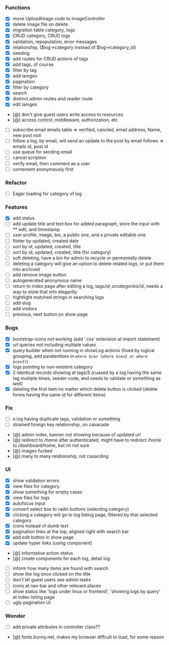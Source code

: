 ### Functions
* [x] move UploadImage code to ImageController
* [x] delete image file on delete
* [x] migration table category, logs
* [x] CRUD category, CRUD logs
* [x] validation, repopulation, error messages
* [x] relationship, ($log->category instead of $log->category_id)
* [x] seeding
* [x] add routes for CRUD actions of tags
* [x] add tags, of course
* [x] filter by tag
* [x] add iamges
* [x] pagination
* [x] filter by category
* [x] search
* [x] distinct admin routes and reader route
* [x] edit iamges
* [@] don't give guest users write access to resources
* [@] access control, middleware, authorization, etc
* [ ] subscribe email
        emails table => verified, cancled, email address, Name, new post noti
* [ ] follow a log, by email, will send an update to the post by email
        follows => emails id, post id
* [ ] use queue for sending email
* [ ] cancel scription
* [ ] verify email, then comment as a user
* [ ] comement anonymously first

### Refactor
* [ ] Eager loading for category of log

### Features
* [x] add status
* [ ] add update title and text box for added paragraph, store the input with ** edit, and timestamp
* [ ] user profile, image, bio, a public one, and a private editable one
* [ ] fileter by updated, created date
* [ ] sort by id, updated, created, title
* [ ] sort by id, updated, created, title (for category)
* [ ] soft deleting, have a bin for admin to recycle or permentally delete
* [ ] deleting a category will give an option to delete related logs, or put them into archived
* [ ] add remove image button
* [ ] autogenerated anonymous name
* [ ] return to index page after editing a log, tags/$id, or categories/$id, needs a way to store that info elegantly
* [ ] hightlight matched strings in searching logs
* [ ] add slug
* [ ] add visitors
* [ ] previous, next button on show page

### Bugs
* [x] bootstrap-icons not working
        (add '.css' extension at import statement)
* [x] url queries not including multiple values
* [x] query builder when not running in showLog actions
        (fixed by logical grouping, add paratentises in `where $con (where $con2 or where $con3)`)
* [x] logs pointing to non-existent category
* [x] 2 identical records showing at tags/5
        (cuased by a log having the same tag multiple times, seeder code, and needs to validate or something as well)
* [x] deleting the first item no matter which delete button is clicked
        (delete forms having the same id for different items)

### Fix
* [ ] a log having duplicate tags, validation or something
* [ ] strained foreign key relationship, on casacade
* [@] admin index, banner not showing because of updated url
* [@] redirect to /home after authenticated, might have to redirect /home to /dashboard/home, but im not sure
* [@] images fucked
* [@] many to many relationship, not casacding

### UI 
* [x] show validation errors
* [x] view files for category
* [x] show something for empty cases
* [x] view files for logs
* [x] autofocus input
* [x] convert select box to radio buttons (selecting category)
* [x] clicking a category will go to log listing page, filtered by that selected category
* [x] icons instead of dumb text
* [x] pagination links at the top, aligned right with search bar
* [x] add edit button in show page
* [x] update hyper links (using component)
* [@] informative action status
* [@] create components for each log, detail log
* [ ] inform how many items are found with search
* [ ] show the log once clicked on the title
* [ ] don't let guest users see admin tasks
* [ ] icons at nav-bar and other relevant places
* [ ] show status like 'logs under linux or frontend', 'showing logs by query' at index listing page
* [ ] ugly pagination UI

### Wonder
* [ ] add private attributes in controller class??
* [@] fonts.bunny.net, makes my browser diffcult to load, for some reason